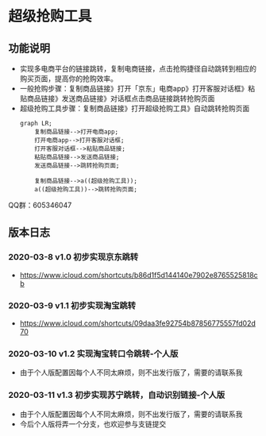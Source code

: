 # 超级抢购工具

## 功能说明
* 实现多电商平台的链接跳转，复制电商链接，点击抢购捷径自动跳转到相应的购买页面，提高你的抢购效率。
* 一般抢购步骤：复制商品链接》打开「京东」电商app》打开客服对话框》粘贴商品链接》发送商品链接》对话框点击商品链接跳转抢购页面
* 超级抢购工具步骤：复制商品链接》打开超级抢购工具》自动跳转抢购页面
  ```mermaid
  graph LR;
      复制商品链接-->打开电商app;
      打开电商app-->打开客服对话框;
      打开客服对话框-->粘贴商品链接;
      粘贴商品链接-->发送商品链接;
      发送商品链接-->跳转抢购页面;

      复制商品链接-->a((超级抢购工具));
      a((超级抢购工具))-->跳转抢购页面;
  ```


QQ群：605346047
## 版本日志

### 2020-03-8 v1.0 初步实现京东跳转
* https://www.icloud.com/shortcuts/b86d1f5d144140e7902e8765525818cb

### 2020-03-9 v1.1 初步实现淘宝跳转
* https://www.icloud.com/shortcuts/09daa3fe92754b87856775557fd02d70

### 2020-03-10 v1.2 实现淘宝转口令跳转-个人版
* 由于个人版配置因每个人不同太麻烦，则不出发行版了，需要的请联系我

### 2020-03-11 v1.3 初步实现苏宁跳转，自动识别链接-个人版
* 由于个人版配置因每个人不同太麻烦，则不出发行版了，需要的请联系我
* 今后个人版将弄一个分支，也欢迎参与支链提交
